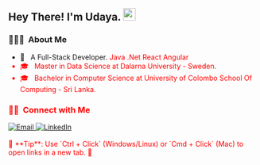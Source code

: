 ## Hey There! I'm Udaya. <img src="https://raw.githubusercontent.com/iampavangandhi/iampavangandhi/master/gifs/Hi.gif" height="25px"></h2>

<h3> 👨🏻‍💻 &nbsp;About Me </h3>

- 🤔 &nbsp; A Full-Stack Developer. <font color=red>Java .Net React Angular</b>
- 🎓 &nbsp; Master in Data Science at Dalarna University - Sweden.
- 🎓 &nbsp; Bachelor in Computer Science at University of Colombo School Of Computing - Sri Lanka.
<h3> 🤝🏻 &nbsp;Connect with Me </h3>

<a href="mailto:udaya.karunarathna@gmail.com" target="_blank" rel="noopener noreferrer">
  <img alt="Email" src="https://img.shields.io/badge/Gmail-D14836?style=for-the-badge&logo=gmail&logoColor=white">
</a>
<a href="https://www.linkedin.com/in/udaya-karunarathna/" target="_blank" rel="noopener noreferrer">
  <img alt="LinkedIn" src="https://img.shields.io/badge/LinkedIn-0077B5?style=for-the-badge&logo=linkedin&logoColor=white">
</a>
<br/>
<br/>
📌 **Tip**: Use `Ctrl + Click` (Windows/Linux) or `Cmd + Click` (Mac) to open links in a new tab. 🚀
